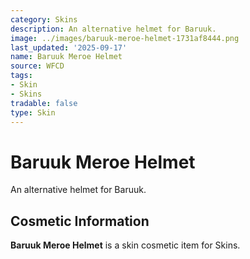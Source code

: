 ```yaml
---
category: Skins
description: An alternative helmet for Baruuk.
image: ../images/baruuk-meroe-helmet-1731af8444.png
last_updated: '2025-09-17'
name: Baruuk Meroe Helmet
source: WFCD
tags:
- Skin
- Skins
tradable: false
type: Skin
---
```


# Baruuk Meroe Helmet

An alternative helmet for Baruuk.

## Cosmetic Information

**Baruuk Meroe Helmet** is a skin cosmetic item for Skins.


